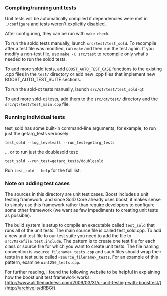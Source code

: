 ### Compiling/running unit tests

Unit tests will be automatically compiled if dependencies were met in `./configure`
and tests weren't explicitly disabled.

After configuring, they can be run with `make check`.

To run the soldd tests manually, launch `src/test/test_sold`. To recompile
after a test file was modified, run `make` and then run the test again. If you
modify a non-test file, use `make -C src/test` to recompile only what's needed
to run the soldd tests.

To add more soldd tests, add `BOOST_AUTO_TEST_CASE` functions to the existing
.cpp files in the `test/` directory or add new .cpp files that
implement new BOOST_AUTO_TEST_SUITE sections.

To run the sold-qt tests manually, launch `src/qt/test/test_sold-qt`

To add more sold-qt tests, add them to the `src/qt/test/` directory and
the `src/qt/test/test_main.cpp` file.

### Running individual tests

test_sold has some built-in command-line arguments; for
example, to run just the getarg_tests verbosely:

    test_sold --log_level=all --run_test=getarg_tests

... or to run just the doublesold test:

    test_sold --run_test=getarg_tests/doublesold

Run `test_sold --help` for the full list.

### Note on adding test cases

The sources in this directory are unit test cases.  Boost includes a
unit testing framework, and since SolD Core already uses boost, it makes
sense to simply use this framework rather than require developers to
configure some other framework (we want as few impediments to creating
unit tests as possible).

The build system is setup to compile an executable called `test_sold`
that runs all of the unit tests.  The main source file is called
test_sold.cpp. To add a new unit test file to our test suite you need
to add the file to `src/Makefile.test.include`. The pattern is to create 
one test file for each class or source file for which you want to create 
unit tests.  The file naming convention is `<source_filename>_tests.cpp` 
and such files should wrap their tests in a test suite 
called `<source_filename>_tests`. For an example of this pattern, 
examine `uint256_tests.cpp`.

For further reading, I found the following website to be helpful in
explaining how the boost unit test framework works:
[http://www.alittlemadness.com/2009/03/31/c-unit-testing-with-boosttest/](http://archive.is/dRBGf).

